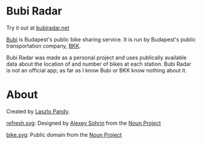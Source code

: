 Bubi Radar
==========

Try it out at [bubiradar.net](http://bubiradar.net)

[Bubi](http://molbubi.bkk.hu/) is Budapest's public bike sharing service. It is run by Budapest's public transportation company, [BKK](http://www.bkk.hu/).

Bubi Radar was made as a personal project and uses publically available data about the location of and number of bikes at each station. Bubi Radar is not an official app; as far as I know Bubi or BKK know nothing about it.

About
=====
Created by [Laszlo Pandy](https://github.com/laszlopandy).

[refresh.svg](http://thenounproject.com/term/refresh/24732/): Designed by [Alexey Sohrin](http://www.thenounproject.com/asdesign.com.ua) from the [Noun Project](http://www.thenounproject.com)

[bike.svg](http://thenounproject.com/term/bicycle/536/): Public domain from the [Noun Project](http://www.thenounproject.com)
